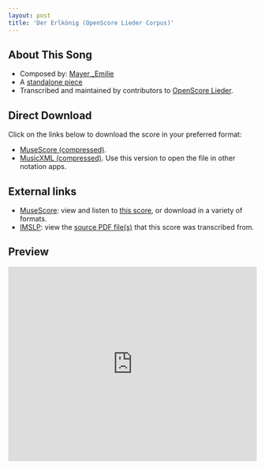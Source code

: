 ```yaml
---
layout: post
title: 'Der Erlkönig (OpenScore Lieder Corpus)'
---
```


## About This Song

- Composed by: [Mayer,_Emilie](https://fourscoreandmore.org/openscore/lieder/Mayer,_Emilie)
- A [standalone piece](https://fourscoreandmore.org/openscore/lieder/Mayer,_Emilie/_)
- Transcribed and maintained by contributors to [OpenScore Lieder].

[OpenScore Lieder]: https://musescore.com/openscore-lieder-corpus

## Direct Download

Click on the links below to download the score in your preferred format:
- [MuseScore (compressed)](https://github.com/openscore/lieder/blob/main/scores/Mayer,_Emilie/_/Der_Erlkönig/lc6573780.mscz?raw=true).
- [MusicXML (compressed)](https://github.com/openscore/lieder/blob/main/scores/Mayer,_Emilie/_/Der_Erlkönig/lc6573780.mxl?raw=true). Use this version to open the file in other notation apps.

## External links

- [MuseScore]: view and listen to [this score][MuseScore], or download in a variety of formats.
- [IMSLP]: view the [source PDF file(s)][IMSLP] that this score was transcribed from.

[MuseScore]: https://musescore.com/score/6573780
[IMSLP]: https://imslp.org/wiki/Special:ReverseLookup/625520

## Preview

<iframe width="100%" height="394" src="https://musescore.com/openscore-lieder-corpus/scores/6573780/embed" frameborder="0" allowfullscreen allow="autoplay; fullscreen"></iframe>
